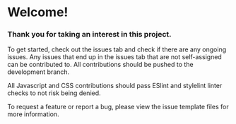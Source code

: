 # Welcome!

<h3>
Thank you for taking an interest in this project.
</h3>

To get started, check out the issues tab and check if there are any ongoing issues.
Any issues that end up in the issues tab that are not self-assigned
can be contributed to. All contributions should be pushed to the development branch.

All Javascript and CSS contributions should pass ESlint and stylelint linter checks to not risk being
denied.

To request a feature or report a bug, please view the issue template files for more information.
